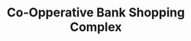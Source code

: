 ---
title: "Co-Opperative Bank Shopping Complex"
url: /koduvayur/co-opperative-bank-shopping-complex/
shop: Einkaufszentrum
---